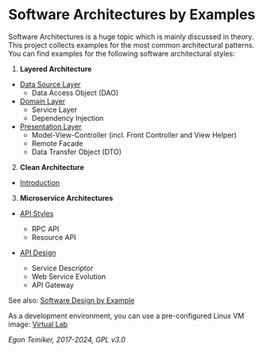 # Software Architectures by Examples

Software Architectures is a huge topic which is mainly discussed in theory. 
This project collects examples for the most common architectural patterns. 
You can find examples for the following software architectural styles:

1. **Layered Architecture**
  * [Data Source Layer](layered/data-source/)
    * Data Access Object (DAO)
  * [Domain Layer](layered/domain/) 
    * Service Layer
    * Dependency Injection
  * [Presentation Layer](layered/presentation/)  
    * Model-View-Controller (incl. Front Controller and View Helper)
    * Remote Facade
    * Data Transfer Object (DTO)
  
2. **Clean Architecture**
  * [Introduction](clean-architecture/README.md)

3. **Microservice Architectures**
  * [API Styles](services/api-styles/) 
    * RPC API
    * Resource API

  * [API Design](services/api-design/)
    * Service Descriptor
    * Web Service Evolution
    * API Gateway

See also: 
[Software Design by Example](https://github.com/teiniker/teiniker-lectures-softwaredesign) 

As a development environment, you can use a pre-configured Linux VM image:
[Virtual Lab](https://drive.google.com/drive/folders/1AzsF4Mvh1HJ8k6OW5W5hQ5CF0HdqA51l)

*Egon Teiniker, 2017-2024, GPL v3.0*
